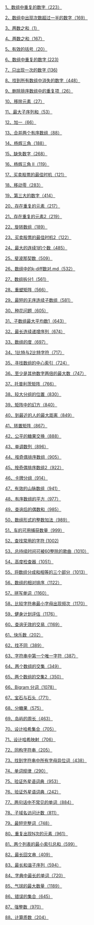 
 <a href="./docs/数组中重复的数字.md">1、数组中重复的数字（223）</a>

 <a href="./docs/数组中出现次数超过一半的数字.md">2、数组中出现次数超过一半的数字（169）</a>

<a href="./docs/两数之和.md">3、两数之和（1）</a>

<a href="./docs/两数之和2.md">4、两数之和（167）</a>

<a href="./docs/有效的括号.md">5、有效的括号（20）</a>

<a href="./docs/数组中重复的数字.md">6、数组中重复的数字 (223)</a>

<a href="./docs/只出现一次的数字.md">7、只出现一次的数字 (136)</a>

<a href="./docs/找到所有数组中消失的数字.md">8、找到所有数组中消失的数字（448）</a>

<a href="./docs/删除排序数组中的重复项.md">9、删除排序数组中的重复项（26）</a>

<a href="./docs/移除元素.md">10、移除元素（27）</a>

<a href="./docs/最大子序列和.md">11、最大子序列和（53）</a>

<a href="./docs/加一.md">12、加一（66）</a>

<a href="./docs/合并两个有序数组.md">13、合并两个有序数组（88）</a>

<a href="./docs/杨辉三角.md">14、杨辉三角（188）</a>

<a href="./docs/缺失数字.md">15、缺失数字（268）</a>

<a href="./docs/杨辉三角2.md">16、杨辉三角 II（119）</a>

<a href="./docs/买卖股票的最佳时机.md">17、买卖股票的最佳时机（121）</a>

<a href="./docs/移动零.md">18、移动零（283）</a>

<a href="./docs/第三大的数.md">19、第三大的数字（414）</a>

<a href="./docs/存在重复的元素.md">20、存在重复的元素（217）</a>

<a href="./docs/存在重复的元素2.md">21、存在重复的元素2（219）</a>

<a href="./docs/旋转数组.md">22、旋转数组（189）</a>

<a href="./docs/买卖股票的最佳时机2.md">23、买卖股票的最佳时机2（122）</a>

<a href="./docs/最大的连续1的个数.md">24、最大的连续1的个数（485）</a>

<a href="./docs/斐波那契数.md">25、斐波那契数（509）</a>

<a href="./docs/数组中的k-diff数对.md">26、数组中的k-diff数对.md（532）</a>

<a href="./docs/数组拆分1.md">27、数组拆分1（561）</a>

<a href="./docs/重塑矩阵.md">28、重塑矩阵（566）</a>

<a href="./docs/最短的无序连续子数组.md">29、最短的无序连续子数组（581）</a>


<a href="./docs/种花问题.md">30、种花问题（605）</a>

<a href="./docs/子数组最大平均数1.md">31、子数组最大平均数1（643）</a>

<a href="./docs/最长连续递增序列.md">32、最长连续递增序列（674）</a>

<a href="./docs/数组的度.md">33、数组的度（697）</a>

<a href="./docs/1比特与2比特字符.md">34、1比特与2比特字符（717）</a>

<a href="./docs/寻找数组的中心索引.md">35、寻找数组的中心索引（724）</a>

<a href="./docs/至少是其他数字两倍的最大数.md">36、至少是其他数字两倍的最大数（747）</a>

<a href="./docs/托普利茨矩阵.md">37、托普利茨矩阵（766）</a>

<a href="./docs/较大分组的位置.md">38、较大分组的位置（830）</a>

<a href="./docs/矩阵中的幻方.md">39、矩阵中的幻方（840）</a>

<a href="./docs/到最近的人的最大的距离.md">40、到最近的人的最大距离（849）</a>

<a href="./docs/转置矩阵.md">41、转置矩阵（867）</a>

<a href="./docs/公平的糖果交换.md">42、公平的糖果交换（888）</a>

<a href="./docs/单调数列.md">43、单调数列（896）</a>

<a href="./docs/按奇偶排序数组.md">44、按奇偶排序数组（905）</a>

<a href="./docs/按奇偶排序数组2.md">45、按奇偶排序数组2（922）</a>

<a href="./docs/卡牌分组.md">46、卡牌分组（914）</a>

<a href="./docs/有效的山脉数组.md">47、有效的山脉数组（941）</a>

<a href="./docs/有序数组的平方.md">48、有序数组的平方（977）</a>

<a href="./docs/查询后的偶数和.md">49、查询后的偶数和（985）</a>

<a href="./docs/数组形式的整数加法.md">50、数组形式的整数加法（989）</a>

<a href="./docs/车的可用捕获数量.md">51、车的可用捕获数量（999）</a>

<a href="./docs/查找常用的字符.md">52、查找常用的字符 (1002)</a>

<a href="./docs/总持续时间可被60整除的歌曲.md">

53、总持续时间可被60整除的歌曲（1010）</a>

<a href="./docs/高度检查器.md">54、高度检查器（1051）</a>

<a href="./docs/将数组分成和相等的三个部分.md">55、将数组分成和相等的三个部分（1013）</a>

<a href="./docs/数组的相对排序.md">56、数组的相对排序（1122）</a>

<a href="./docs/拼写单词.md">57、拼写单词（1160）</a>

<a href="./docs/比较字符串最小字母出现频次.md">58、比较字符串最小字母出现频次（1170）</a>

<a href="./docs/健身计划评估.md">59、健身计划评估（1176）</a>

<a href="./docs/查询无效的交易.md">60、查询无效的交易（1169）</a>

<a href="./docs/快乐数.md">61、快乐数（202）</a>

<a href="./docs/找不同.md">62、找不同（389）</a>

<a href="./docs/字符串中的第一个唯一字符.md">63、字符串中第一个唯一字符（387）</a>

<a href="./docs/两个数组的交集.md">64、两个数组的交集（349）</a>

<a href="./docs/两个数组的交集2.md">65、两个数组的交集2（350）</a>

<a href="./docs/bigram分词.md">66、Bigram 分词（1078）</a>

<a href="./docs/宝石与石头.md">67、宝石与石头（771）</a>

<a href="./docs/分糖果.md">68、分糖果（575）</a>

<a href="./docs/岛屿的周长.md">69、岛屿的周长（463）</a>

<a href="./docs/设计哈希集合.md">70、设计哈希集合（705）</a>

<a href="./docs/设计哈希映射.md">71、设计哈希映射（706）</a>

<a href="./docs/同构字符串.md">72、同构字符串（205）</a>

<a href="./docs/找到字符串中所有字母异位词.md">73、找到字符串中所有字母异位词（438）</a>

<a href="./docs/单词规律.md">74、单词规律（290）</a>

<a href="./docs/验证外星语词典.md">75、验证外星语词典（953）</a>

<a href="./docs/有效的字母异位词.md">76、验证外星语词典（242）</a>

<a href="./docs/两句话中不常见的单词.md">77、两句话中不常见的单词（884）</a>

<a href="./docs/子域名访问计数.md">78、子域名访问计数（811）</a>

<a href="./docs/最短完整词.md">79、最短完整词（748）</a>

<a href="./docs/重复出现N次的元素.md">80、重复出现N次的元素（961）</a>

<a href="./docs/两个列表的最小索引总和.md">81、两个列表的最小索引总和（599）</a>

<a href="./docs/最长回文串.md">82、最长回文串（409）</a>

<a href="./docs/最长和谐子序列.md">83、最长和谐子序列（594）</a>

<a href="./docs/字典中最长的单词.md">84、字典中最长的单词（720）</a>

<a href="./docs/气球的最大数量.md">85、气球的最大数量（1189）</a>

<a href="./docs/错误的集合.md">86、错误的集合（645）</a>

<a href="./docs/强整数.md">87、强整数（970）</a>

<a href="./docs/计算质数.md">88、计算质数（204）</a>


